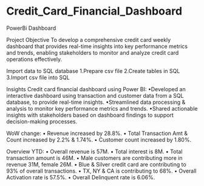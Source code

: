# Credit_Card_Financial_Dashboard
PowerBi Dashboard

Project Objective
To develop a comprehensive credit card weekly dashboard that provides real-time insights into key performance metrics and trends, enabling stakeholders to monitor and analyze credit card operations effectively.

Import data to SQL database
1.Prepare csv file
2.Create tables in SQL
3.Import csv file into SQL

Insights
Credit card financial dashboard using Power BI:
•Developed an interactive dashboard using transaction and customer data from a SQL database, to provide real-time insights.
•Streamlined data processing & analysis to monitor key performance metrics and trends.
•Shared actionable insights with stakeholders based on dashboard findings to support decision-making processes.

WoW change:
• Revenue increased by 28.8%.
• Total Transaction Amt & Count increased by 2.2% & 1.74%.
• Customer count increased by 1.80%.

Overview YTD:
• Overall revenue is 57M.
• Total interest is 8M.
• Total transaction amount is 46M.
• Male customers are contributing more in revenue 31M, female 26M.
• Blue & Silver credit card are contributing to 93% of overall transactions.
• TX, NY & CA is contributing to 68%.
• Overall Activation rate is 57.5%.
• Overall Delinquent rate is 6.06%.

